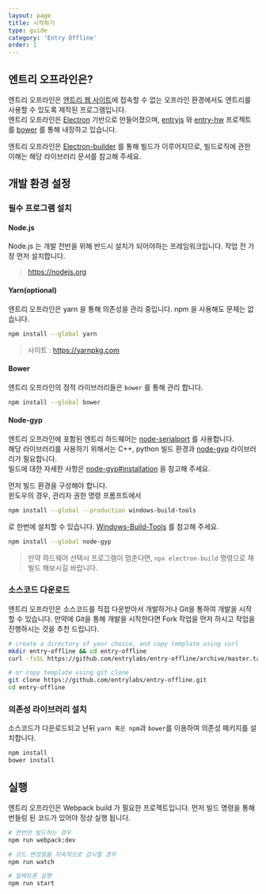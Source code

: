 ```yaml
---
layout: page
title: 시작하기
type: guide
category: 'Entry Offline'
order: 1
---
```


## 엔트리 오프라인은?

엔트리 오프라인은 [엔트리 웹 사이트](https://playentry.org/)에 접속할 수 없는 오프라인 환경에서도 엔트리를 사용할 수 있도록 제작된 프로그램입니다.  
엔트리 오프라인은 [Electron](https://electronjs.org/) 기반으로 만들어졌으며,
[entryjs](https://github.com/entrylabs/entryjs) 와 [entry-hw](https://github.com/entrylabs/entry-hw) 프로젝트를 [bower](https://bower.io/) 를 통해 내장하고 있습니다. 

엔트리 오프라인은 [Electron-builder](https://github.com/electron-userland/electron-builder) 를 통해 빌드가 이루어지므로, 빌드로직에 관한 이해는 해당 라이브러리 문서를 참고해 주세요. 

## 개발 환경 설정

### 필수 프로그램 설치
#### Node.js
Node.js 는 개발 전반을 위해 반드시 설치가 되어야하는 프레임워크입니다. 작업 전 가장 먼저 설치합니다.
> https://nodejs.org 
  
#### Yarn(optional)
엔트리 오프라인은 yarn 을 통해 의존성을 관리 중입니다. npm 을 사용해도 문제는 없습니다.
```bash
npm install --global yarn
```
> 사이트 : https://yarnpkg.com

#### Bower
엔트리 오프라인의 정적 라이브러리들은 `bower` 를 통해 관리 합니다.
```bash
npm install --global bower
```

#### Node-gyp
엔트리 오프라인에 포함된 엔트리 하드웨어는 [node-serialport](https://github.com/node-serialport/node-serialport) 를 사용합니다.  
해당 라이브러리를 사용하기 위해서는 C++, python 빌드 환경과 [node-gyp](https://github.com/nodejs/node-gyp) 라이브러리가 필요합니다.  
빌드에 대한 자세한 사항은 [node-gyp#installation](https://github.com/nodejs/node-gyp#installation) 을 참고해 주세요.

먼저 빌드 환경을 구성해야 합니다.  
윈도우의 경우, 관리자 권한 명령 프롬프트에서
```bash
npm install --global --production windows-build-tools
```
로 한번에 설치할 수 있습니다. [Windows-Build-Tools](https://github.com/felixrieseberg/windows-build-tools) 를 참고해 주세요.

```bash
npm install --global node-gyp
```

> 만약 하드웨어 선택시 프로그램이 멈춘다면,
> `npx electron-build` 명령으로 재빌드 해보시길 바랍니다.

### 소스코드 다운로드
엔트리 오프라인은 소스코드를 직접 다운받아서 개발하거나 Git을 통하여 개발을 시작할 수 있습니다.
만약에 Git을 통해 개발을 시작한다면 Fork 작업을 먼저 하시고 작업을 진행하시는 것을 추천 드립니다.
```bash
# create a directory of your choice, and copy template using curl
mkdir entry-offline && cd entry-offline
curl -fsSL https://github.com/entrylabs/entry-offline/archive/master.tar.gz | tar -xz --strip-components 1

# or copy template using git clone
git clone https://github.com/entrylabs/entry-offline.git
cd entry-offline
```

### 의존성 라이브러리 설치
소스코드가 다운로드되고 난뒤 `yarn 혹은 npm`과 `bower`를 이용하여 의존성 패키지를 설치합니다.
```bash
npm install
bower install
```

## 실행

엔트리 오프라인은 Webpack build 가 필요한 프로젝트입니다.
먼저 빌드 명령을 통해 번들링 된 코드가 있어야 정상 실행 됩니다.

```bash
# 한번만 빌드하는 경우
npm run webpack:dev

# 코드 변경점을 지속적으로 감시할 경우
npm run watch
```

```bash
# 일렉트론 실행
npm run start
```

